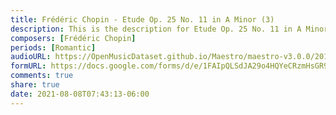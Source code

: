 ```yaml
---
title: Frédéric Chopin - Etude Op. 25 No. 11 in A Minor (3)
description: This is the description for Etude Op. 25 No. 11 in A Minor by Frédéric Chopin
composers: [Frédéric Chopin]
periods: [Romantic]
audioURL: https://OpenMusicDataset.github.io/Maestro/maestro-v3.0.0/2011/MIDI-Unprocessed_13_R1_2011_MID--AUDIO_R1-D5_03_Track03_wav.midi
formURL: https://docs.google.com/forms/d/e/1FAIpQLSdJA29o4HQYeCRzmHsGR9-maGjzbQnzMJIrMIdg0jbhHCiNEQ/viewform
comments: true
share: true
date: 2021-08-08T07:43:13-06:00
---
```

